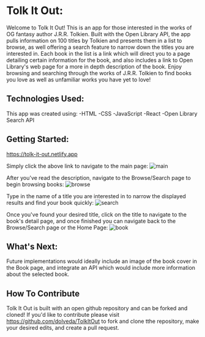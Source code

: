 # Tolk It Out:
Welcome to Tolk It Out! This is an app for those interested in the works of OG fantasy author J.R.R. Tolkien. Built with the Open Library API, the app pulls information on 100 titles by Tolkien and presents them in a list to browse, as well offering a search feature to narrow down the titles you are interested in. Each book in the list is a link which will direct you to a page detailing certain information for the book, and also includes a link to Open Library's web page for a more in depth description of the book. Enjoy browsing and searching through the works of J.R.R. Tolkien to find books you love as well as unfamiliar works you have yet to love!

## Technologies Used: 
This app was created using:
    -HTML
    -CSS
    -JavaScript
    -React 
    -Open Library Search API

## Getting Started:
https://tolk-it-out.netlify.app 

Simply click the above link to navigate to the main page:
    ![main](../screenshots/TIO-Main.png)

After you've read the description, navigate to the Browse/Search page to begin browsing books:
    ![browse](../screenshots/TIO-Browse.png)

Type in the name of a title you are interested in to narrow the displayed results and find your book quickly:
    ![search](../screenshots/TIO-Search.png)

Once you've found your desired title, click on the title to navigate to the book's detail page, and once finished you can navigate back to the Browse/Search page or the Home Page:
    ![book](../screenshots/TIO-Book.png)

## What's Next:
Future implementations would ideally include an image of the book cover in the Book page, and integrate an API which would include more information about the selected book.

## How To Contribute
Tolk It Out is built with an open github repository and can be forked and cloned!  If you'd like  to contribute please visit https://github.com/dolveda/TolkItOut to fork and clone tthe repository, make your desired edits, and create a pull request.
